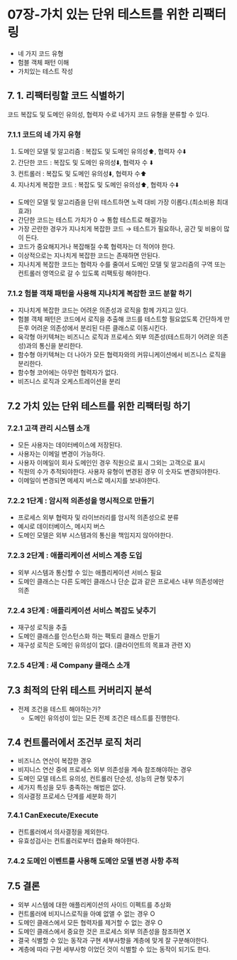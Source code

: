 # 07장-가치 있는 단위 테스트를 위한 리팩터링

- 네 가지 코드 유형
- 험블 객체 패턴 이해
- 가치있는 테스트 작성

## 7. 1. 리팩터링할 코드 식별하기

코드 복잡도 및 도메인 유의성, 협력자 수로 네가지 코드 유형을 분류할 수 있다.

### 7.1.1 코드의 네 가지 유형

1. 도메인 모델 및 알고리즘 : 복잡도 및 도메인 유의성⬆️, 협력자 수⬇️
2. 간단한 코드 : 복잡도 및 도메인 유의성⬇️, 협력자 수 ⬇️
3. 컨트롤러 : 복잡도 및 도메인 유의성⬇️, 협력자 수⬆️
4. 지나치게 복잡한 코드 : 복잡도 및 도메인 유의성⬆️, 협력자 수⬇️

- 도메인 모델 및 알고리즘을 단위 테스트하면 노력 대비 가장 이롭다.(최소비용 최대효과)
- 간단한 코드는 테스트 가치가 0 → 통합 테스트로 해결가능
- 가장 곤란한 경우가 지나치게 복잡한 코드 → 테스트가 필요하나, 공간 및 비용이 많이 든다.
- 코드가 중요해지거나 복잡해질 수록 협력자는 더 적어야 한다.
- 이상적으로는 지나치게 복잡한 코드는 존재하면 안된다.
- 지나치게 복잡한 코드는 협력자 수를 줄여서 도메인 모델 및 알고리즘의 구역 또는 컨트롤러 영역으로 갈 수 있도록 리팩토링 해야한다.

### 7.1.2 험블 객채 패턴을 사용해 지나치게 복잡한 코드 분할 하기

- 지나치게 복잡한 코드는 어려운 의존성과 로직을 함께 가지고 있다.
- 험블 객체 패턴은 코드에서 로직을 추출해 코드를 테스트할 필요없도록 간단하게 만든후 어려운 의존성에서 분리된 다른 클래스로 이동시킨다.
- 육각형 아키텍쳐는 비즈니스 로직과 프로세스 외부 의존성(테스트하기 어려운 의존성)과의 통신을 분리한다.
- 함수형 아키텍쳐는 더 나아가 모든 협력자와의 커뮤니케이션에서 비즈니스 로직을 분리한다.
- 함수형 코어에는 아무런 협력자가 없다.
- 비즈니스 로직과 오케스트레이션을 분리

## 7.2 가치 있는 단위 테스트를 위한 리팩터링 하기

### 7.2.1 고객 관리 시스템 소개

- 모든 사용자는 데이터베이스에 저장된다.
- 사용자는 이메일 변경이 가능하다.
- 사용자 이메일이 회사 도메인인 경우 직원으로 표시 그외는 고객으로 표시
- 직원의 수가 추적되야한다. 사용자 유형이 변경된 경우 이 숫자도 변경되야한다.
- 이메일이 변경되면 메세지 버스로 메시지를 보내야한다.

### 7.2.2 1단계 : 암시적 의존성을 명시적으로 만들기

- 프로세스 외부 협력자 및 라이브러리를 암시적 의존성으로 분류
- 예시로 데이터베이스, 메시지 버스
- 도메인 모델은 외부 시스템과의 통신을 책임지지 않아야한다.

### 7.2.3 2단계 : 애플리케이션 서비스 계층 도입

- 외부 시스템과 통신할 수 있는 애플리케이션 서비스 필요
- 도메인 클래스는 다른 도메인 클래스나 단순 값과 같은 프로세스 내부 의존성에만 의존

### 7.2.4 3단계 : 애플리케이션 서비스 복잡도 낮추기

- 재구성 로직을 추출
- 도메인 클래스를 인스턴스화 하는 팩토리 클래스 만들기
- 재구성 로직은 도메인 유의성이 없다. (클라이언트의 목표과 관련 X)

### 7.2.5 4단계 : 새 Company 클래스 소개

## 7.3 최적의 단위 테스트 커버리지 분석

- 전제 조건을 테스트 해야하는가?
    - 도메인 유의성이 있는 모든 전제 조건은 테스트를 진행한다.

## 7.4 컨트롤러에서 조건부 로직 처리

- 비즈니스 연산이 복잡한 경우
- 비지니스 연산 중에 프로세스 외부 의존성을 계속 참조해야하는 경우
- 도메인 모델 테스트 유의성, 컨트롤러 단순성, 성능의 균형 맞추기
- 세가지 특성을 모두 충족하는 해법은 없다.
- 의사결정 프로세스 단계를 세분화 하기

### 7.4.1 CanExecute/Execute

- 컨트롤러에서 의사결정을 제외한다.
- 유효성검사는 컨트롤러로부터 캡슐화 해야한다.

### 7.4.2 도메인 이벤트를 사용해 도메안 모델 변경 사항 추적

## 7.5 결론

- 외부 시스템에 대한 애플리케이션의 사이드 이펙트를 추상화
- 컨트롤러에 비지니스로직을 아예 없앨 수 없는 경우 O
- 도메인 클래스에서 모든 협력자를 제거할 수 없는 경우 O
- 도메인 클래스에서 중요한 것은 프로세스 외부 의존성을 참조하면 X
- 결국 식별할 수 있는 동작과 구현 세부사항을 계층에 맞게 잘 구분해야한다.
- 계층에 따라 구현 세부사항 이었던 것이 식별할 수 있는 동작이 되기도 한다.
